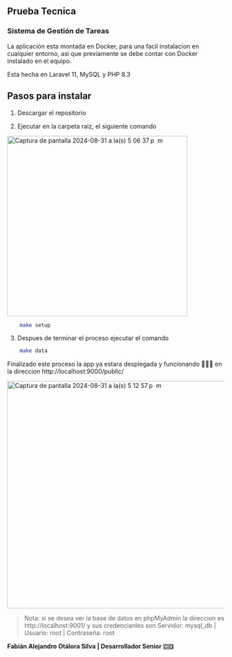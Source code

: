 ## Prueba Tecnica

### Sistema de Gestión de Tareas

La aplicación esta montada en Docker, para una facil instalacion en cualquier entorno, asi que previamente se debe contar con Docker instalado en el equipo.

Esta hecha en Laravel 11, MySQL y PHP 8.3

## Pasos para instalar

1. Descargar el repositorio

2. Ejecutar en la carpeta raiz, el siguiente comando

<img width="417" alt="Captura de pantalla 2024-08-31 a la(s) 5 06 37 p  m" src="https://github.com/user-attachments/assets/de7de3c6-febc-4b35-9ba3-4de772980763">


```sh
    make setup
```

3. Despues de terminar el proceso ejecutar el comando

```sh
    make data
```

Finalizado este proceso la app ya estara desplegada y funcionando 🚀🚀🚀 en la direccion http://localhost:9000/public/

<img width="526" alt="Captura de pantalla 2024-08-31 a la(s) 5 12 57 p  m" src="https://github.com/user-attachments/assets/bdb1306e-8dbf-4fce-b4db-c7573ab43069">



> Nota: si se desea ver la base de datos en phpMyAdmin la direccion es http://localhost:9001/
> y sus credencianles son Servidor: mysql_db | Usuario: root | Contraseña: root


**Fabián Alejandro Otálora Silva | Desarrollador Senior 🇨🇴**
